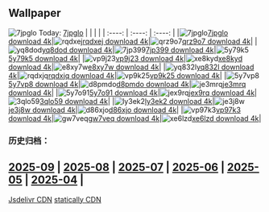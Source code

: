 ## Wallpaper
![7jpglo](https://w.wallhaven.cc/full/7j/wallhaven-7jpglo.png) Today: [7jpglo](https://th.wallhaven.cc/small/7j/7jpglo.jpg)
|      |      |      |
| :----: | :----: | :----: |
|![7jpglo](https://th.wallhaven.cc/small/7j/7jpglo.jpg)[7jpglo download 4k](https://wallhaven.cc/w/7jpglo)|![rqdxej](https://th.wallhaven.cc/small/rq/rqdxej.jpg)[rqdxej download 4k](https://wallhaven.cc/w/rqdxej)|![qrz9o7](https://th.wallhaven.cc/small/qr/qrz9o7.jpg)[qrz9o7 download 4k](https://wallhaven.cc/w/qrz9o7)|
|![yq8dod](https://th.wallhaven.cc/small/yq/yq8dod.jpg)[yq8dod download 4k](https://wallhaven.cc/w/yq8dod)|![7jp399](https://th.wallhaven.cc/small/7j/7jp399.jpg)[7jp399 download 4k](https://wallhaven.cc/w/7jp399)|![5y79k5](https://th.wallhaven.cc/small/5y/5y79k5.jpg)[5y79k5 download 4k](https://wallhaven.cc/w/5y79k5)|
|![vp9j23](https://th.wallhaven.cc/small/vp/vp9j23.jpg)[vp9j23 download 4k](https://wallhaven.cc/w/vp9j23)|![xe8kyd](https://th.wallhaven.cc/small/xe/xe8kyd.jpg)[xe8kyd download 4k](https://wallhaven.cc/w/xe8kyd)|![e8xy7w](https://th.wallhaven.cc/small/e8/e8xy7w.jpg)[e8xy7w download 4k](https://wallhaven.cc/w/e8xy7w)|
|![yq832l](https://th.wallhaven.cc/small/yq/yq832l.jpg)[yq832l download 4k](https://wallhaven.cc/w/yq832l)|![rqdxjq](https://th.wallhaven.cc/small/rq/rqdxjq.jpg)[rqdxjq download 4k](https://wallhaven.cc/w/rqdxjq)|![vp9k25](https://th.wallhaven.cc/small/vp/vp9k25.jpg)[vp9k25 download 4k](https://wallhaven.cc/w/vp9k25)|
|![5y7vp8](https://th.wallhaven.cc/small/5y/5y7vp8.jpg)[5y7vp8 download 4k](https://wallhaven.cc/w/5y7vp8)|![d8pmdo](https://th.wallhaven.cc/small/d8/d8pmdo.jpg)[d8pmdo download 4k](https://wallhaven.cc/w/d8pmdo)|![je3mrq](https://th.wallhaven.cc/small/je/je3mrq.jpg)[je3mrq download 4k](https://wallhaven.cc/w/je3mrq)|
|![5y7o91](https://th.wallhaven.cc/small/5y/5y7o91.jpg)[5y7o91 download 4k](https://wallhaven.cc/w/5y7o91)|![jex9rq](https://th.wallhaven.cc/small/je/jex9rq.jpg)[jex9rq download 4k](https://wallhaven.cc/w/jex9rq)|![3qlo59](https://th.wallhaven.cc/small/3q/3qlo59.jpg)[3qlo59 download 4k](https://wallhaven.cc/w/3qlo59)|
|![ly3ek2](https://th.wallhaven.cc/small/ly/ly3ek2.jpg)[ly3ek2 download 4k](https://wallhaven.cc/w/ly3ek2)|![je3j8w](https://th.wallhaven.cc/small/je/je3j8w.jpg)[je3j8w download 4k](https://wallhaven.cc/w/je3j8w)|![d86xjo](https://th.wallhaven.cc/small/d8/d86xjo.jpg)[d86xjo download 4k](https://wallhaven.cc/w/d86xjo)|
|![vp97k3](https://th.wallhaven.cc/small/vp/vp97k3.jpg)[vp97k3 download 4k](https://wallhaven.cc/w/vp97k3)|![gw7veq](https://th.wallhaven.cc/small/gw/gw7veq.jpg)[gw7veq download 4k](https://wallhaven.cc/w/gw7veq)|![xe6lzd](https://th.wallhaven.cc/small/xe/xe6lzd.jpg)[xe6lzd download 4k](https://wallhaven.cc/w/xe6lzd)|

### 历史归档：
[2025-09](https://github.com/april-projects/april-wallpaper/tree/main/picture/2025-09/) | [2025-08](https://github.com/april-projects/april-wallpaper/tree/main/picture/2025-08/) | [2025-07](https://github.com/april-projects/april-wallpaper/tree/main/picture/2025-07/) | [2025-06](https://github.com/april-projects/april-wallpaper/tree/main/picture/2025-06/) | [2025-05](https://github.com/april-projects/april-wallpaper/tree/main/picture/2025-05/) | [2025-04](https://github.com/april-projects/april-wallpaper/tree/main/picture/2025-04/) | 
---
[Jsdelivr CDN](https://cdn.jsdelivr.net/gh/april-projects/april-wallpaper/api.json)
[statically CDN](https://cdn.statically.io/gh/april-projects/april-wallpaper/main/api.json)